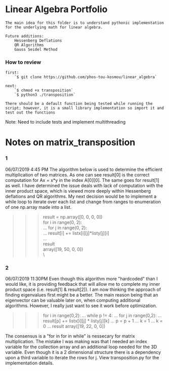 # Linear Algebra Portfolio

    The main idea for this folder is to understand pythonic implementation for the underlying math for linear algebra.

    Future additions:
        Hessenberg Deflations
        QR Algorithms
        Gauss Seidel Method

### How to review

    first:
        `$ git clone https://github.com/phos-tou-kosmou/linear_algebra`

    next: 
        `$ chmod +x transposition`
        `$ python3 ./transposition`

    There should be a default function being tested while running the script; however, it is a small library implementation so import it and test out the functions

Note:
    Need to include tests and implement multithreading
    
# Notes on matrix_transposition

### 1
06/07/2019  4:45 PM
The algorithm below is used to determine the efficient multiplication of two matrices.  As one can see result[0] is the
correct computation for Ax = x*y in the index A[0][0].  The same goes for result[1] as well.  I have determined
the issue deals with lack of computation with the inner product space, which is viewed more deeply within Hessenberg deflations
and QR algorithms.  My next decision would be to implement a while loop to iterate over each list and change from ranges to
enumeration of one np.array made into a list.

>>> result = np.array([0, 0, 0, 0]) \
>>> for i in range(0, 2): \
...     for j in range(0, 2): \
...             result[i] += listx[i][j]*listy[j][i] \
...  \
>>> result \
array([19, 50,  0,  0]) \
>>> \

### 2
06/07/2019 11:30PM
Even though this algorithm more "hardcoded" than I would like, it is providing feedback that will allow me to complete
my inner product space (i.e. result[1] & result[2]).  I am now thinking the approach of finding eigenvalues first
might be a better.  The main reason being that an eigenvector can be valuable later on, when computing additional
algorithms.  However, I really just want to see it work before optimization.

>>> for i in range(0,2):
...     while p != 4:
...             for j in range(0,2):
...                     result[p] += listx[i][j] * listy[j][k]
...             p = p + 1
...             k = 1
...     k = 0
... 
>>> result
array([19, 22, 0, 0])

The consensus is a "for in for in while" is nessecary for matrix multiplication.  The mistake I was making was that I needed an index variable for the collection array and an additional loop needed for the 3D variable.  Even though it is a 2 dimensional structure there is a dependency upon a third variable to iterate the rows for j.  View transposition.py for the implementation details.
